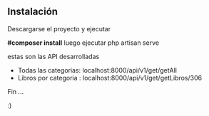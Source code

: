 ## Instalación
Descargarse el proyecto y ejecutar 

**#composer install**
luego ejecutar php artisan serve

estas son las API desarrolladas
- Todas las categorias: localhost:8000/api/v1/get/getAll
- Libros por categoria : localhost:8000/api/v1/get/getLibros/306



Fin ...

:) 
